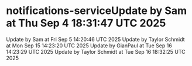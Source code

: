 # notifications-serviceUpdate by Sam at Thu Sep  4 18:31:47 UTC 2025
Update by Sam at Fri Sep  5 14:20:46 UTC 2025
Update by Taylor Schmidt at Mon Sep 15 14:23:20 UTC 2025
Update by GianPaul at Tue Sep 16 14:23:29 UTC 2025
Update by Taylor Schmidt at Tue Sep 16 18:32:25 UTC 2025
